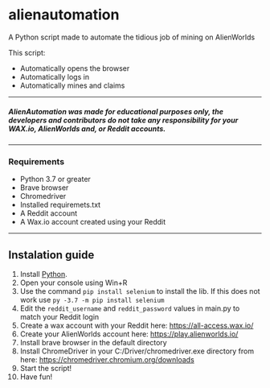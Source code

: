 # alienautomation
A Python script made to automate the tidious job of mining on AlienWorlds

This script:
- Automatically opens the browser
- Automatically logs in
- Automatically mines and claims


---
##### AlienAutomation was made for educational purposes only, the developers and contributors do not take any responsibility for your WAX.io, AlienWorlds and, or Reddit accounts.
---

### Requirements
- Python 3.7 or greater
- Brave browser
- Chromedriver
- Installed requiremets.txt
- A Reddit account
- A Wax.io account created using your Reddit

---

## Instalation guide
1. Install [Python](https://www.python.org/downloads/release/python-378/). 
2. Open your console using Win+R
3. Use the command `pip install selenium` to install the lib. If this does not work use `py -3.7 -m pip install selenium`
4. Edit the `reddit_username` and `reddit_password` values in main.py to match your Reddit login
5. Create a wax account with your Reddit here: https://all-access.wax.io/
6. Create your AlienWorlds account here: https://play.alienworlds.io/
7. Install brave browser in the default directory
8. Install ChromeDriver in your C:/Driver/chromedriver.exe directory from here: https://chromedriver.chromium.org/downloads
9. Start the script!
10. Have fun!
